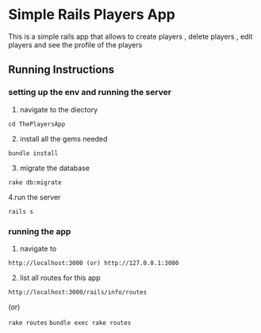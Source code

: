 # Simple Rails Players App

This is a simple rails app that allows to create players , delete players , edit players and see the profile of the players 

## Running Instructions
### setting up the env and running the server

1. navigate to the diectory

``` cd ThePlayersApp ```

2. install all the gems needed

``` bundle install ```

3. migrate the database

``` rake db:migrate ```

4.run the server 

``` rails s ```

### running the app

1. navigate to 

``` http://localhost:3000 (or) http://127.0.0.1:3000 ```

2. list all routes for this app

```http://localhost:3000/rails/info/routes```

(or)

``` rake routes ```
``` bundle exec rake routes ```


